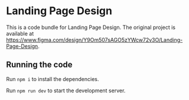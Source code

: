 
  # Landing Page Design

  This is a code bundle for Landing Page Design. The original project is available at https://www.figma.com/design/Y9Om507sAGO5zYWcw72v3O/Landing-Page-Design.

  ## Running the code

  Run `npm i` to install the dependencies.

  Run `npm run dev` to start the development server.
  